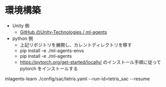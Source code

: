 # 環境構築

- Unity 側
  - [GitHub のUnity-Technologies / ml-agents](https://github.com/Unity-Technologies/ml-agents/blob/main/com.unity.ml-agents.extensions/Documentation~/com.unity.ml-agents.extensions.md)
- python 側
  - 上記リポジトリを展開し、カレントディレクトリを移す
  - pip install -e ./ml-agents-envs
  - pip install -e ./ml-agents
  - https://pytorch.org/get-started/locally/ のインストール手順に従ってpytorch をインストールする





mlagents-learn ./config/sac/tetris.yaml --run-id=tetris_sac --resume

